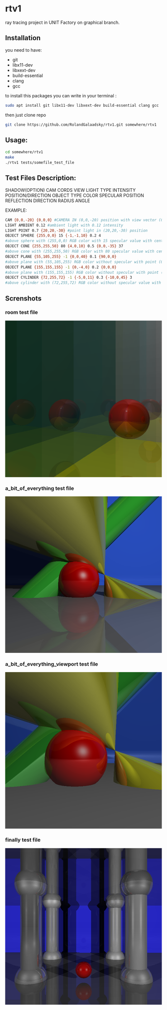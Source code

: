 # rtv1
ray tracing project in UNIT Factory on graphical branch.
## Installation

you need to have:
 * git
 * libx11-dev
 * libxext-dev
 * build-essential
 * clang
 * gcc
 
to install this packages you can write in your terminal :
  
```bash
sudo apt install git libx11-dev libxext-dev build-essential clang gcc
```
then just clone repo
```bash
git clone https://github.com/RolandGalaadsky/rtv1.git somewhere/rtv1
```
## Usage:
```bash
cd somewhere/rtv1
make
./rtv1 tests/somefile_test_file
```
## Test Files Description:

SHADOW(OPTION)
CAM CORDS VIEW
LIGHT TYPE INTENSITY POSITION/DIRECTION
OBJECT TYPE COLOR SPECULAR POSITION REFLECTION DIRECTION RADIUS ANGLE

EXAMPLE:
```bash
CAM {0,0,-20} {0,0,0} #CAMERA IN (0,0,-20) position with view vector (0,0,1)
LIGHT AMBIENT 0.12 #ambient light with 0.12 intensity
LIGHT POINT 0.7 {20,20,-30} #point light in (20,20,-30) position
OBJECT SPHERE {255,0,0} 15 {-1,-1,10} 0.2 4 
#above sphere with (255,0,0) RGB color with 15 specular value with center in (-1,-1,10) 20 % reflective and radius 4
OBJECT CONE {255,255,50} 80 {4,0,10} 0.5 {0,0,-35} 37
#above cone with (255,255,50) RGB color with 80 specular value with center in (4,0,10) 50 % reflective direction vector {0,1,0} that is rotated around Z-axis on -35 degrees, with 37 degrees half angle
OBJECT PLANE {55,105,255} -1 {0,0,40} 0.1 {90,0,0}
#above plane with (55,105,255) RGB color without specular with point (0,0,40) 10 % reflective and normal vector {0,1,0} that is rotated around X-axis on 90 degrees, so it is {0,0,1} now
OBJECT PLANE {155,155,155} -1 {0,-4,0} 0.2 {0,0,0}
#above plane with (155,155,155) RGB color without specular with point (0,-4,0) 20 % reflective and normal vector {0,1,0} that is not rotated
OBJECT CYLINDER {72,255,72} -1 {-5,0,11} 0.3 {-10,0,45} 3
#above cylinder with (72,255,72) RGB color without specular value with center in (-5,0,11) 30 % reflective direction vector {0,1,0} that is rotated around X-axis in 10 degrees, then Y-axis in 0 degrees, and then 45 degrees around Z-axis, with 3 radius 
```
## Screnshots

### room test file
![room](https://github.com/RolandGalaadsky/rtv1/blob/master/Screenshot%20from%202018-10-28%2023-53-23.png)

### a_bit_of_everything test file
![a_bit_of_everything](https://github.com/RolandGalaadsky/rtv1/blob/master/Screenshot%20from%202018-10-28%2023-54-21.png)


### a_bit_of_everything_viewport test file
![a_bit_of_everything_viewport](https://github.com/RolandGalaadsky/rtv1/blob/master/Screenshot%20from%202018-10-28%2023-54-50.png)


### finally test file
![finally](https://github.com/RolandGalaadsky/rtv1/blob/master/Screenshot%20from%202018-10-28%2023-53-53.png)
